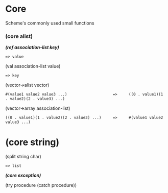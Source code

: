 # Core
Scheme's commonly used small functions


### (core alist)

***(ref association-list key)***

`=> value`

(val association-list value)

`=> key`

(vector->alist vector)	

`#(value1 value2 value3 ...)                    =>     ((0 . value1)(1 . value2)(2 . value3) ...)`	
		
(vector->array association-list)	
		
`((0 . value1)(1 . value2)(2 . value3) ...)     =>     #(value1 value2 value3 ...)`


# (core string)

(split string char)   

`=> list`

***(core exception)***

(try procedure (catch procedure))
